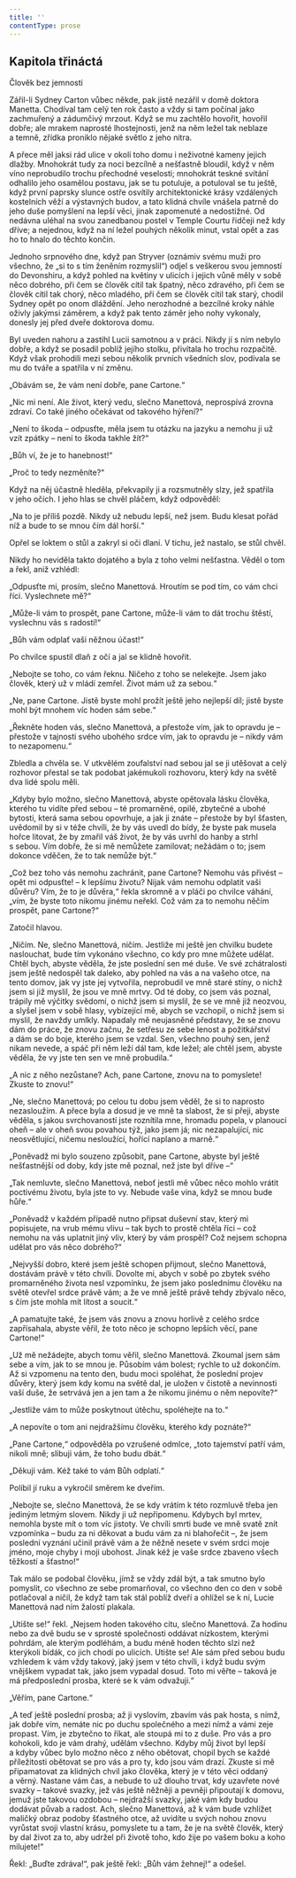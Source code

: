 ```yaml
---
title: ''
contentType: prose
---
```


## Kapitola třináctá  
Člověk bez jemnosti

  

Zářil-li Sydney Carton vůbec někde, pak jistě nezářil v domě doktora Manetta. Chodíval tam celý ten rok často a vždy si tam počínal jako zachmuřený a zádumčivý mrzout. Když se mu zachtělo hovořit, hovořil dobře; ale mrakem naprosté lhostejnosti, jenž na něm ležel tak neblaze a temně, zřídka proniklo nějaké světlo z jeho nitra.

A přece měl jaksi rád ulice v okolí toho domu i neživotné kameny jejich dlažby. Mnohokrát tudy za noci bezcílně a nešťastně bloudil, když v něm víno neprobudilo trochu přechodné veselosti; mnohokrát teskné svítání odhalilo jeho osamělou postavu, jak se tu potuluje, a potuloval se tu ještě, když první paprsky slunce ostře osvítily architektonické krásy vzdálených kostelních věží a výstavných budov, a tato klidná chvíle vnášela patrně do jeho duše pomyšlení na lepší věci, jinak zapomenuté a nedostižné. Od nedávna uléhal na svou zanedbanou postel v Temple Courtu řidčeji než kdy dříve; a nejednou, když na ní ležel pouhých několik minut, vstal opět a zas ho to hnalo do těchto končin.

Jednoho srpnového dne, když pan Stryver (oznámiv svému muži pro všechno, že „si to s tím ženěním rozmyslil“) odjel s veškerou svou jemností do Devonshiru, a když pohled na květiny v ulicích i jejich vůně měly v sobě něco dobrého, při čem se člověk cítil tak špatný, něco zdravého, při čem se člověk cítil tak chorý, něco mladého, při čem se člověk cítil tak starý, chodil Sydney opět po onom dláždění. Jeho nerozhodné a bezcílné kroky náhle oživly jakýmsi záměrem, a když pak tento záměr jeho nohy vykonaly, donesly jej před dveře doktorova domu.

Byl uveden nahoru a zastihl Lucii samotnou a v práci. Nikdy jí s ním nebylo dobře, a když se posadil poblíž jejího stolku, přivítala ho trochu rozpačitě. Když však prohodili mezi sebou několik prvních všedních slov, podívala se mu do tváře a spatřila v ní změnu.

„Obávám se, že vám není dobře, pane Cartone.“

„Nic mi není. Ale život, který vedu, slečno Manettová, neprospívá zrovna zdraví. Co také jiného očekávat od takového hýření?“

„Není to škoda – odpusťte, měla jsem tu otázku na jazyku a nemohu ji už vzít zpátky – není to škoda takhle žít?“

„Bůh ví, že je to hanebnost!“

„Proč to tedy nezměníte?“

Když na něj účastně hleděla, překvapily ji a rozsmutněly slzy, jež spatřila v jeho očích. I jeho hlas se chvěl pláčem, když odpověděl:

„Na to je příliš pozdě. Nikdy už nebudu lepší, než jsem. Budu klesat pořád níž a bude to se mnou čím dál horší.“

Opřel se loktem o stůl a zakryl si oči dlaní. V tichu, jež nastalo, se stůl chvěl.

Nikdy ho neviděla takto dojatého a byla z toho velmi nešťastna. Věděl o tom a řekl, aniž vzhlédl:

„Odpusťte mi, prosím, slečno Manettová. Hroutím se pod tím, co vám chci říci. Vyslechnete mě?“

„Může-li vám to prospět, pane Cartone, může-li vám to dát trochu štěstí, vyslechnu vás s radostí!“

„Bůh vám odplať vaši něžnou účast!“

Po chvilce spustil dlaň z očí a jal se klidně hovořit.

„Nebojte se toho, co vám řeknu. Ničeho z toho se nelekejte. Jsem jako člověk, který už v mládí zemřel. Život mám už za sebou.“

„Ne, pane Cartone. Jistě byste mohl prožít ještě jeho nejlepší díl; jistě byste mohl být mnohem víc hoden sám sebe.“

„Řekněte hoden vás, slečno Manettová, a přestože vím, jak to opravdu je – přestože v tajnosti svého ubohého srdce vím, jak to opravdu je – nikdy vám to nezapomenu.“

Zbledla a chvěla se. V utkvělém zoufalství nad sebou jal se ji utěšovat a celý rozhovor přestal se tak podobat jakémukoli rozhovoru, který kdy na světě dva lidé spolu měli.

„Kdyby bylo možno, slečno Manettová, abyste opětovala lásku člověka, kterého tu vidíte před sebou – té promarněné, opilé, zbytečné a ubohé bytosti, která sama sebou opovrhuje, a jak ji znáte – přestože by byl šťasten, uvědomil by si v téže chvíli, že by vás uvedl do bídy, že byste pak musela hořce litovat, že by zmařil váš život, že by vás uvrhl do hanby a strhl s sebou. Vím dobře, že si mě nemůžete zamilovat; nežádám o to; jsem dokonce vděčen, že to tak nemůže být.“

„Což bez toho vás nemohu zachránit, pane Cartone? Nemohu vás přivést – opět mi odpusťte! – k lepšímu životu? Nijak vám nemohu odplatit vaši důvěru? Vím, že to je důvěra,“ řekla skromně a v pláči po chvilce váhání, „vím, že byste toto nikomu jinému neřekl. Což vám za to nemohu něčím prospět, pane Cartone?“

Zatočil hlavou.

„Ničím. Ne, slečno Manettová, ničím. Jestliže mi ještě jen chvilku budete naslouchat, bude tím vykonáno všechno, co kdy pro mne můžete udělat. Chtěl bych, abyste věděla, že jste poslední sen mé duše. Ve své zchátralosti jsem ještě nedospěl tak daleko, aby pohled na vás a na vašeho otce, na tento domov, jak vy jste jej vytvořila, neprobudil ve mně staré stíny, o nichž jsem si již myslil, že jsou ve mně mrtvy. Od té doby, co jsem vás poznal, trápily mě výčitky svědomí, o nichž jsem si myslil, že se ve mně již neozvou, a slyšel jsem v sobě hlasy, vybízející mě, abych se vzchopil, o nichž jsem si myslil, že navždy umlkly. Napadaly mě neujasněné představy, že se znovu dám do práce, že znovu začnu, že setřesu ze sebe lenost a požitkářství a dám se do boje, kterého jsem se vzdal. Sen, všechno pouhý sen, jenž nikam nevede, a spáč při něm leží dál tam, kde ležel; ale chtěl jsem, abyste věděla, že vy jste ten sen ve mně probudila.“

„A nic z něho nezůstane? Ach, pane Cartone, znovu na to pomyslete! Zkuste to znovu!“

„Ne, slečno Manettová; po celou tu dobu jsem věděl, že si to naprosto nezasloužím. A přece byla a dosud je ve mně ta slabost, že si přeji, abyste věděla, s jakou svrchovaností jste roznítila mne, hromadu popela, v planoucí oheň – ale v oheň svou povahou týž, jako jsem já; nic nezapalující, nic neosvětlující, ničemu nesloužící, hořící naplano a marně.“

„Poněvadž mi bylo souzeno způsobit, pane Cartone, abyste byl ještě nešťastnější od doby, kdy jste mě poznal, než jste byl dříve –“

„Tak nemluvte, slečno Manettová, neboť jestli mě vůbec něco mohlo vrátit poctivému životu, byla jste to vy. Nebude vaše vina, když se mnou bude hůře.“

„Poněvadž v každém případě nutno připsat duševní stav, který mi popisujete, na vrub mému vlivu – tak bych to prostě chtěla říci – což nemohu na vás uplatnit jiný vliv, který by vám prospěl? Což nejsem schopna udělat pro vás něco dobrého?“

„Nejvyšší dobro, které jsem ještě schopen přijmout, slečno Manettová, dostávám právě v této chvíli. Dovolte mi, abych v sobě po zbytek svého promarněného života nesl vzpomínku, že jsem jako poslednímu člověku na světě otevřel srdce právě vám; a že ve mně ještě právě tehdy zbývalo něco, s čím jste mohla mít lítost a soucit.“

„A pamatujte také, že jsem vás znovu a znovu horlivě z celého srdce zapřísahala, abyste věřil, že toto něco je schopno lepších věcí, pane Cartone!“

„Už mě nežádejte, abych tomu věřil, slečno Manettová. Zkoumal jsem sám sebe a vím, jak to se mnou je. Působím vám bolest; rychle to už dokončím. Až si vzpomenu na tento den, budu moci spoléhat, že poslední projev důvěry, který jsem kdy komu na světě dal, je uložen v čistotě a nevinnosti vaší duše, že setrvává jen a jen tam a že nikomu jinému o něm nepovíte?“

„Jestliže vám to může poskytnout útěchu, spoléhejte na to.“

„A nepovíte o tom ani nejdražšímu člověku, kterého kdy poznáte?“

„Pane Cartone,“ odpověděla po vzrušené odmlce, „toto tajemství patří vám, nikoli mně; slibuji vám, že toho budu dbát.“

„Děkuji vám. Kéž také to vám Bůh odplatí.“

Políbil jí ruku a vykročil směrem ke dveřím.

„Nebojte se, slečno Manettová, že se kdy vrátím k této rozmluvě třeba jen jediným letmým slovem. Nikdy ji už nepřipomenu. Kdybych byl mrtev, nemohla byste mít o tom víc jistoty. Ve chvíli smrti bude ve mně svatě znít vzpomínka – budu za ni děkovat a budu vám za ni blahořečit –, že jsem poslední vyznání učinil právě vám a že něžně nesete v svém srdci moje jméno, moje chyby i moji ubohost. Jinak kéž je vaše srdce zbaveno všech těžkostí a šťastno!“

Tak málo se podobal člověku, jímž se vždy zdál být, a tak smutno bylo pomyslit, co všechno ze sebe promarňoval, co všechno den co den v sobě potlačoval a ničil, že když tam tak stál poblíž dveří a ohlížel se k ní, Lucie Manettová nad ním žalostí plakala.

„Utište se!“ řekl. „Nejsem hoden takového citu, slečno Manettová. Za hodinu nebo za dvě budu se v sprosté společnosti oddávat nízkostem, kterými pohrdám, ale kterým podléhám, a budu méně hoden těchto slzí než kterýkoli bídák, co jich chodí po ulicích. Utište se! Ale sám před sebou budu vzhledem k vám vždy takový, jaký jsem v této chvíli, i když budu svým vnějškem vypadat tak, jako jsem vypadal dosud. Toto mi věřte – taková je má předposlední prosba, které se k vám odvažuji.“

„Věřím, pane Cartone.“

„A teď ještě poslední prosba; až ji vyslovím, zbavím vás pak hosta, s nímž, jak dobře vím, nemáte nic po duchu společného a mezi nímž a vámi zeje propast. Vím, je zbytečno to říkat, ale stoupá mi to z duše. Pro vás a pro kohokoli, kdo je vám drahý, udělám všechno. Kdyby můj život byl lepší a kdyby vůbec bylo možno něco z něho obětovat, chopil bych se každé příležitosti obětovat se pro vás a pro ty, kdo jsou vám drazí. Zkuste si mě připamatovat za klidných chvil jako člověka, který je v této věci oddaný a věrný. Nastane vám čas, a nebude to už dlouho trvat, kdy uzavřete nové svazky – takové svazky, jež vás ještě něžněji a pevněji připoutají k domovu, jemuž jste takovou ozdobou – nejdražší svazky, jaké vám kdy budou dodávat půvab a radost. Ach, slečno Manettová, až k vám bude vzhlížet maličký obraz podoby šťastného otce, až uvidíte u svých nohou znovu vyrůstat svoji vlastní krásu, pomyslete tu a tam, že je na světě člověk, který by dal život za to, aby udržel při životě toho, kdo žije po vašem boku a koho milujete!“

Řekl: „Buďte zdráva!“, pak ještě řekl: „Bůh vám žehnej!“ a odešel.
